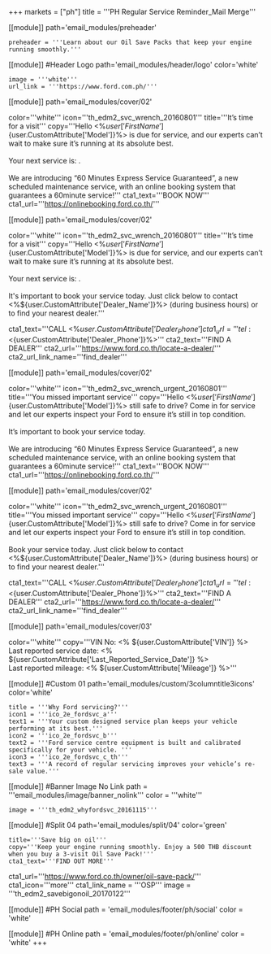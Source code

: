 +++
markets = ["ph"]
title = '''PH Regular Service Reminder_Mail Merge'''

[[module]]
path='email_modules/preheader'


	preheader = '''Learn about our Oil Save Packs that keep your engine running smoothly.'''

[[module]] #Header Logo
path='email_modules/header/logo'
color='white'

	image = '''white'''
	url_link = '''https://www.ford.com.ph/'''

[[module]]
path='email_modules/cover/02'

color='''white'''
icon='''th_edm2_svc_wrench_20160801'''
title='''It’s time for a visit'''
copy='''Hello <%${user['FirstName']}%><br /><br />Your <%${user.CustomAttribute['Model']}%> is due for service, and our experts can’t wait to make sure it’s running at its absolute best.<br /><br />Your next service is: <NextServiceDate>.<br /><br />We are introducing “60 Minutes Express Service Guaranteed”, a new scheduled maintenance service, with an online booking system that guarantees a 60minute service!'''
cta1_text='''BOOK NOW'''
cta1_url='''https://onlinebooking.ford.co.th/'''

[[module]]
path='email_modules/cover/02'

color='''white'''
icon='''th_edm2_svc_wrench_20160801'''
title='''It’s time for a visit'''
copy='''Hello <%${user['FirstName']}%><br /><br />Your <%${user.CustomAttribute['Model']}%> is due for service, and our experts can’t wait to make sure it’s running at its absolute best.<br /><br />Your next service is: <NextServiceDate>.<br /><br />It's important to book your service today. Just click below to contact <%${user.CustomAttribute['Dealer_Name']}%> (during business hours) or to find your nearest dealer.'''

cta1_text='''CALL <%${user.CustomAttribute['Dealer_Phone']}%>'''
cta1_url='''tel:<%${user.CustomAttribute['Dealer_Phone']}%>'''
cta2_text='''FIND A DEALER'''
cta2_url='''https://www.ford.co.th/locate-a-dealer/'''
cta2_url_link_name='''find_dealer'''

[[module]]
path='email_modules/cover/02'

color='''white'''
icon='''th_edm2_svc_wrench_urgent_20160801'''
title='''You missed important service'''
copy='''Hello <%${user['FirstName']}%><br /><br />Is your <%${user.CustomAttribute['Model']}%> still safe to drive? Come in for service and let our experts inspect your Ford to ensure it’s still in top condition.<br /><br />It’s important to book your service today.<br /><br />We are introducing “60 Minutes Express Service Guaranteed”, a new scheduled maintenance service, with an online booking system that guarantees a 60minute service!'''
cta1_text='''BOOK NOW'''
cta1_url='''https://onlinebooking.ford.co.th/'''

[[module]]
path='email_modules/cover/02'

color='''white'''
icon='''th_edm2_svc_wrench_urgent_20160801'''
title='''You missed important service'''
copy='''Hello <%${user['FirstName']}%><br /><br />Is your <%${user.CustomAttribute['Model']}%> still safe to drive? Come in for service and let our experts inspect your Ford to ensure it’s still in top condition.<br /><br />Book your service today. Just click below to contact <%${user.CustomAttribute['Dealer_Name']}%> (during business hours) or to find your nearest dealer.'''

cta1_text='''CALL <%${user.CustomAttribute['Dealer_Phone']}%>'''
cta1_url='''tel:<%${user.CustomAttribute['Dealer_Phone']}%>'''
cta2_text='''FIND A DEALER'''
cta2_url='''https://www.ford.co.th/locate-a-dealer/'''
cta2_url_link_name='''find_dealer'''

[[module]]
path='email_modules/cover/03'

color='''white'''
copy='''VIN No: <% ${user.CustomAttribute['VIN']} %><br />Last reported service date: <% ${user.CustomAttribute['Last_Reported_Service_Date']} %><br />Last reported mileage: <% ${user.CustomAttribute['Mileage']} %>'''

[[module]] #Custom 01
path='email_modules/custom/3columntitle3icons'
color='white'

	title = '''Why Ford servicing?'''
	icon1 = '''ico_2e_fordsvc_a'''
	text1 = '''Your custom designed service plan keeps your vehicle performing at its best.'''
	icon2 = '''ico_2e_fordsvc_b'''
	text2 = '''Ford service centre equipment is built and calibrated specifically for your vehicle. '''
	icon3 = '''ico_2e_fordsvc_c_th'''
	text3 = '''A record of regular servicing improves your vehicle’s re-sale value.'''

[[module]] #Banner Image No Link
path = '''email_modules/image/banner_nolink'''
color = '''white'''

	image = '''th_edm2_whyfordsvc_20161115'''


[[module]] #Split 04
path='email_modules/split/04'
color='green'

	title='''Save big on oil'''
	copy='''Keep your engine running smoothly. Enjoy a 500 THB discount when you buy a 3-visit Oil Save Pack!'''
	cta1_text='''FIND OUT MORE'''
cta1_url='''https://www.ford.co.th/owner/oil-save-pack/'''
cta1_icon='''more'''
cta1_link_name = '''OSP'''
image = '''th_edm2_savebigonoil_20170122'''


[[module]] #PH Social
path = 'email_modules/footer/ph/social'
color = 'white'

[[module]] #PH Online
path = 'email_modules/footer/ph/online'
color = 'white'
+++